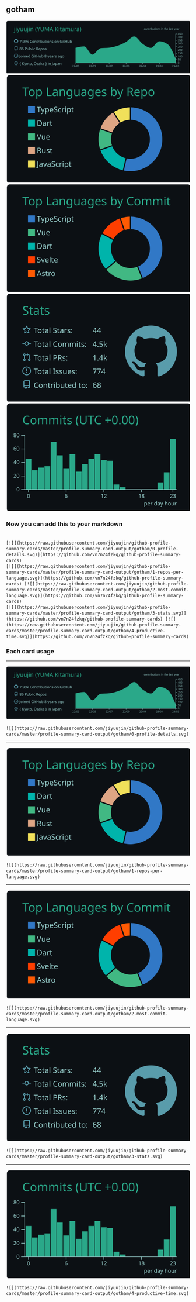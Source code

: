 ## gotham

[![](./0-profile-details.svg)](https://github.com/vn7n24fzkq/github-profile-summary-cards)
[![](./1-repos-per-language.svg)](https://github.com/vn7n24fzkq/github-profile-summary-cards) [![](./2-most-commit-language.svg)](https://github.com/vn7n24fzkq/github-profile-summary-cards)
[![](./3-stats.svg)](https://github.com/vn7n24fzkq/github-profile-summary-cards) [![](./4-productive-time.svg)](https://github.com/vn7n24fzkq/github-profile-summary-cards)
### Now you can add this to your markdown
```

[![](https://raw.githubusercontent.com/jiyuujin/github-profile-summary-cards/master/profile-summary-card-output/gotham/0-profile-details.svg)](https://github.com/vn7n24fzkq/github-profile-summary-cards)
[![](https://raw.githubusercontent.com/jiyuujin/github-profile-summary-cards/master/profile-summary-card-output/gotham/1-repos-per-language.svg)](https://github.com/vn7n24fzkq/github-profile-summary-cards) [![](https://raw.githubusercontent.com/jiyuujin/github-profile-summary-cards/master/profile-summary-card-output/gotham/2-most-commit-language.svg)](https://github.com/vn7n24fzkq/github-profile-summary-cards)
[![](https://raw.githubusercontent.com/jiyuujin/github-profile-summary-cards/master/profile-summary-card-output/gotham/3-stats.svg)](https://github.com/vn7n24fzkq/github-profile-summary-cards) [![](https://raw.githubusercontent.com/jiyuujin/github-profile-summary-cards/master/profile-summary-card-output/gotham/4-productive-time.svg)](https://github.com/vn7n24fzkq/github-profile-summary-cards)

```

### Each card usage
---

![](./0-profile-details.svg)

```
![](https://raw.githubusercontent.com/jiyuujin/github-profile-summary-cards/master/profile-summary-card-output/gotham/0-profile-details.svg)
```

    

---

![](./1-repos-per-language.svg)

```
![](https://raw.githubusercontent.com/jiyuujin/github-profile-summary-cards/master/profile-summary-card-output/gotham/1-repos-per-language.svg)
```

    

---

![](./2-most-commit-language.svg)

```
![](https://raw.githubusercontent.com/jiyuujin/github-profile-summary-cards/master/profile-summary-card-output/gotham/2-most-commit-language.svg)
```

    

---

![](./3-stats.svg)

```
![](https://raw.githubusercontent.com/jiyuujin/github-profile-summary-cards/master/profile-summary-card-output/gotham/3-stats.svg)
```

    

---

![](./4-productive-time.svg)

```
![](https://raw.githubusercontent.com/jiyuujin/github-profile-summary-cards/master/profile-summary-card-output/gotham/4-productive-time.svg)
```

    
